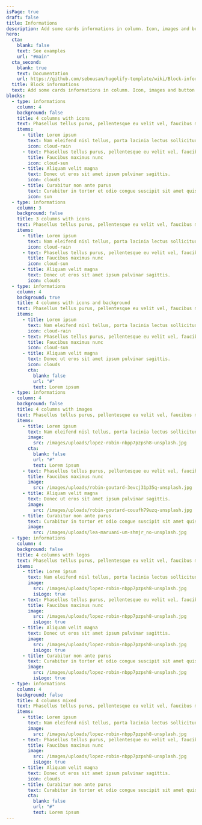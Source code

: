 ```yaml
---
isPage: true
draft: false
title: Informations
description: Add some cards informations in column. Icon, images and button are available
hero:
  cta:
    blank: false
    text: See examples
    url: "#main"
  cta_second:
    blank: true
    text: Documentation
    url: https://github.com/sebousan/hugolify-template/wiki/Block-informations
  title: Block informations
  text: Add some cards informations in column. Icon, images and button are available
blocks:
  - type: informations
    column: 4
    background: false
    title: 4 columns with icons
    text: Phasellus tellus purus, pellentesque eu velit vel, faucibus maximus nunc
    items:
      - title: Lorem ipsum
        text: Nam eleifend nisl tellus, porta lacinia lectus sollicitudin non.
        icon: cloud-rain
      - text: Phasellus tellus purus, pellentesque eu velit vel, faucibus maximus nunc
        title: Faucibus maximus nunc
        icon: cloud-sun
      - title: Aliquam velit magna
        text: Donec ut eros sit amet ipsum pulvinar sagittis.
        icon: clouds
      - title: Curabitur non ante purus
        text: Curabitur in tortor et odio congue suscipit sit amet quis purus.
        icon: sun
  - type: informations
    column: 3
    background: false
    title: 3 columns with icons
    text: Phasellus tellus purus, pellentesque eu velit vel, faucibus maximus nunc
    items:
      - title: Lorem ipsum
        text: Nam eleifend nisl tellus, porta lacinia lectus sollicitudin non.
        icon: cloud-rain
      - text: Phasellus tellus purus, pellentesque eu velit vel, faucibus maximus nunc
        title: Faucibus maximus nunc
        icon: cloud-sun
      - title: Aliquam velit magna
        text: Donec ut eros sit amet ipsum pulvinar sagittis.
        icon: clouds
  - type: informations
    column: 4
    background: true
    title: 4 columns with icons and background
    text: Phasellus tellus purus, pellentesque eu velit vel, faucibus maximus nunc
    items:
      - title: Lorem ipsum
        text: Nam eleifend nisl tellus, porta lacinia lectus sollicitudin non.
        icon: cloud-rain
      - text: Phasellus tellus purus, pellentesque eu velit vel, faucibus maximus nunc
        title: Faucibus maximus nunc
        icon: cloud-sun
      - title: Aliquam velit magna
        text: Donec ut eros sit amet ipsum pulvinar sagittis.
        icon: clouds
        cta:
          blank: false
          url: "#"
          text: Lorem ipsum
  - type: informations
    column: 4
    background: false
    title: 4 columns with images
    text: Phasellus tellus purus, pellentesque eu velit vel, faucibus maximus nunc
    items:
      - title: Lorem ipsum
        text: Nam eleifend nisl tellus, porta lacinia lectus sollicitudin non.
        image:
          src: /images/uploads/lopez-robin-nbpp7pzpsh8-unsplash.jpg
        cta:
          blank: false
          url: "#"
          text: Lorem ipsum
      - text: Phasellus tellus purus, pellentesque eu velit vel, faucibus maximus nunc
        title: Faucibus maximus nunc
        image:
          src: /images/uploads/robin-goutard-3evcj31p35q-unsplash.jpg
      - title: Aliquam velit magna
        text: Donec ut eros sit amet ipsum pulvinar sagittis.
        image:
          src: /images/uploads/robin-goutard-couufh79uzq-unsplash.jpg
      - title: Curabitur non ante purus
        text: Curabitur in tortor et odio congue suscipit sit amet quis purus.
        image:
          src: /images/uploads/lea-maruani-um-shmjr_no-unsplash.jpg
  - type: informations
    column: 4
    background: false
    title: 4 columns with logos
    text: Phasellus tellus purus, pellentesque eu velit vel, faucibus maximus nunc
    items:
      - title: Lorem ipsum
        text: Nam eleifend nisl tellus, porta lacinia lectus sollicitudin non.
        image:
          src: /images/uploads/lopez-robin-nbpp7pzpsh8-unsplash.jpg
          isLogo: true
      - text: Phasellus tellus purus, pellentesque eu velit vel, faucibus maximus nunc
        title: Faucibus maximus nunc
        image:
          src: /images/uploads/lopez-robin-nbpp7pzpsh8-unsplash.jpg
          isLogo: true
      - title: Aliquam velit magna
        text: Donec ut eros sit amet ipsum pulvinar sagittis.
        image:
          src: /images/uploads/lopez-robin-nbpp7pzpsh8-unsplash.jpg
          isLogo: true
      - title: Curabitur non ante purus
        text: Curabitur in tortor et odio congue suscipit sit amet quis purus.
        image:
          src: /images/uploads/lopez-robin-nbpp7pzpsh8-unsplash.jpg
          isLogo: true
  - type: informations
    column: 4
    background: false
    title: 4 columns mixed
    text: Phasellus tellus purus, pellentesque eu velit vel, faucibus maximus nunc
    items:
      - title: Lorem ipsum
        text: Nam eleifend nisl tellus, porta lacinia lectus sollicitudin non.
        image:
          src: /images/uploads/lopez-robin-nbpp7pzpsh8-unsplash.jpg
      - text: Phasellus tellus purus, pellentesque eu velit vel, faucibus maximus nunc
        title: Faucibus maximus nunc
        image:
          src: /images/uploads/lopez-robin-nbpp7pzpsh8-unsplash.jpg
          isLogo: true
      - title: Aliquam velit magna
        text: Donec ut eros sit amet ipsum pulvinar sagittis.
        icon: clouds
      - title: Curabitur non ante purus
        text: Curabitur in tortor et odio congue suscipit sit amet quis purus.
        cta:
          blank: false
          url: "#"
          text: Lorem ipsum
---
```

